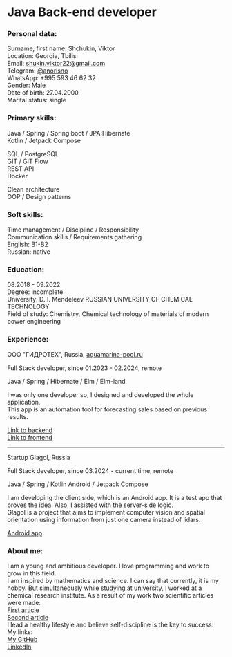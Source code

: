# Java Back-еnd developer

### Personal data:

Surname, first name: Shchukin, Viktor  
Location: Georgia, Tbilisi  
Email: shukin.viktor22@gmail.com  
Telegram: [@anorisno](https://t.me/anorisno)   
WhatsApp: +995 593 46 62 32  
Gender: Male  
Date of birth: 27.04.2000  
Marital status: single  

### Primary skills:

Java / Spring / Spring boot / JPA:Hibernate  
Kotlin / Jetpack Compose

SQL / PostgreSQL  
GIT / GIT Flow  
REST API  
Docker

Clean architecture  
OOP / Design patterns

### Soft skills:

Time management / Discipline / Responsibility  
Communication skills / Requirements gathering  
English: B1-B2  
Russian: native

### Education:

08.2018 - 09.2022  
Degree: incomplete  
University: D. I. Mendeleev RUSSIAN UNIVERSITY OF CHEMICAL TECHNOLOGY  
Field of study: Chemistry, Chemical technology of materials of modern power engineering  

### Experience:

ООО "ГИДРОТЕХ", Russia,
[aquamarina-pool.ru](https://aquamarina-pool.ru/)

Full Stack developer, since 01.2023 - 02.2024, remote

Java / Spring / Hibernate / Elm / Elm-land

I was only one developer so, I designed and developed the whole application.  
This app is an automation tool for forecasting
sales based on previous results.

[Link to backend](https://github.com/ViktorShchukin/saleAdviser/tree/main)  
[Link to frontend](https://github.com/ViktorShchukin/elmClientForSailAdviser.git)

-------------------------------------------

Startup Glagol, Russia

Full Stack developer, since 03.2024 - current time, remote

Java / Spring / Kotlin Android / Jetpack Compose  

I am developing the client side, which is an Android app. It is a
test app that proves the idea. Also, I assisted with the server-side logic.  
Glagol is a project that aims to implement computer
vision and spatial orientation using information from
just one camera instead of lidars.

[Android app](https://github.com/ViktorShchukin/LocationTracker/tree/main)

### About me:

I am a young and ambitious developer.
I love programming and work to grow in this field.  
I am inspired by mathematics and science. I can say that currently, 
it is my hobby. But simultaneously while studying at university, I
worked at a chemical research institute. As a result of my work
two scientific articles were made:  
[First article](https://doi.org/10.3390/inorganics10090127)  
[Second article](https://doi.org/10.1016/j.nima.2022.167637)  
I lead a healthy lifestyle and believe self-discipline is the key to success.  
My links:  
[My GitHub](https://github.com/ViktorShchukin)  
[LinkedIn](https://www.linkedin.com/in/viktor-shchukin-682a33259/)  